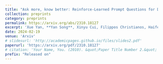 ```yaml
---
title: "Ask more, know better: Reinforce-Learned Prompt Questions for Decision Making with Large Language Models"
collection: preprints
category: preprints
permalink: https://arxiv.org/abs/2310.18127
excerpt: 'Xue Yan, **Yan Song**, Xinyu Cui, Filippos Christianos, Haifeng Zhang, David Henry Mguni, Jun Wang'
date: 2024-02-19
venue: 'Arxiv'
# slidesurl: 'http://academicpages.github.io/files/slides2.pdf'
paperurl: 'https://arxiv.org/pdf/2310.18127'
# citation: 'Your Name, You. (2010). &quot;Paper Title Number 2.&quot; <i>Journal 1</i>. 1(2).'
prefix: "Released on"
---
```


